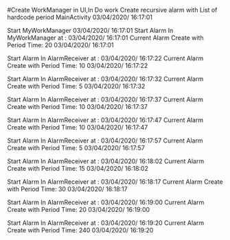 #Create WorkManager in UI,In Do work Create recursive alarm with List of hardcode period
MainActivity   03/04/2020/ 16:17:01

Start MyWorkManager    03/04/2020/ 16:17:01
Start Alarm In MyWorkManager at :     03/04/2020/ 16:17:01
Current Alarm Create with Period Time:  20     03/04/2020/ 16:17:01

Start Alarm In AlarmReceiver at :     03/04/2020/ 16:17:22
Current Alarm Create with Period Time:  10     03/04/2020/ 16:17:22

Start Alarm In AlarmReceiver at :     03/04/2020/ 16:17:32
Current Alarm Create with Period Time:  5     03/04/2020/ 16:17:32

Start Alarm In AlarmReceiver at :     03/04/2020/ 16:17:37
Current Alarm Create with Period Time:  10     03/04/2020/ 16:17:37

Start Alarm In AlarmReceiver at :     03/04/2020/ 16:17:47
Current Alarm Create with Period Time:  10     03/04/2020/ 16:17:47

Start Alarm In AlarmReceiver at :     03/04/2020/ 16:17:57
Current Alarm Create with Period Time:  5     03/04/2020/ 16:17:57

Start Alarm In AlarmReceiver at :     03/04/2020/ 16:18:02
Current Alarm Create with Period Time:  15     03/04/2020/ 16:18:02

Start Alarm In AlarmReceiver at :     03/04/2020/ 16:18:17
Current Alarm Create with Period Time:  30     03/04/2020/ 16:18:17

Start Alarm In AlarmReceiver at :     03/04/2020/ 16:19:00
Current Alarm Create with Period Time:  20     03/04/2020/ 16:19:00

Start Alarm In AlarmReceiver at :     03/04/2020/ 16:19:20
Current Alarm Create with Period Time:  240     03/04/2020/ 16:19:20
